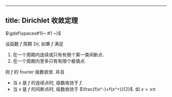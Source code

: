 
---
title: Dirichlet 收敛定理
---

$\gdef\spaces#1{~ #1 ~}$

设函数 $f$ 周期 $2\pi$, 如果 $f$ 满足

1. 在一个周期内连续或只有有限个第一类间断点.  
1. 在一个周期内至多只有有限个极值点. 

则 $f$ 的 fourier 级数收敛. 并且

- 当 $x$ 是 $f$ 的连续点时, 级数收敛于 $f$.
- 当 $x$ 是 $f$ 的间断点时, 级数收敛于 $\frac{f(x^-)+f(x^+)}{2}$. 如 $x=\pm\pi$. 

[^finite]: 类似地, 我们可以考虑有限群上的 Fourier 变换 $\hat{f}(0) = \frac{1}{|S|} \sum_{x \in S}f(x)$. 
